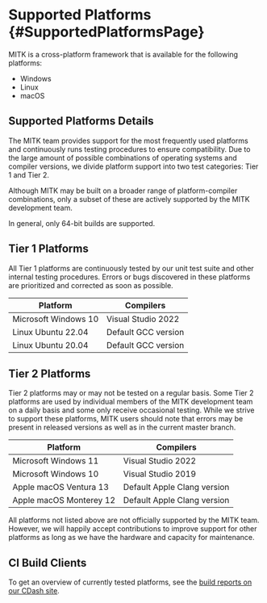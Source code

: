 
Supported Platforms  {#SupportedPlatformsPage}
===================

MITK is a cross-platform framework that is available for the following platforms:

- Windows
- Linux
- macOS

Supported Platforms Details
---------------------------

The MITK team provides support for the most frequently used platforms and continuously runs testing procedures
to ensure compatibility. Due to the large amount of possible combinations of operating systems and compiler versions,
we divide platform support into two test categories: Tier 1 and Tier 2.

Although MITK may be built on a broader range of platform-compiler combinations, only a subset of these are actively
supported by the MITK development team.

In general, only 64-bit builds are supported.

Tier 1 Platforms
----------------

All Tier 1 platforms are continuously tested by our unit test suite and other internal testing procedures.
Errors or bugs discovered in these platforms are prioritized and corrected as soon as possible.

| Platform                            | Compilers
| ----------------------------------- | --------------------------------------------------
| Microsoft Windows 10                | Visual Studio 2022
| Linux Ubuntu 22.04                  | Default GCC version
| Linux Ubuntu 20.04                  | Default GCC version

Tier 2 Platforms
----------------

Tier 2 platforms may or may not be tested on a regular basis. Some Tier 2 platforms are used by individual
members of the MITK development team on a daily basis and some only receive occasional testing. While we
strive to support these platforms, MITK users should note that errors may be present in released versions
as well as in the current master branch.

| Platform                            | Compilers
| ----------------------------------- | --------------------------------------------------
| Microsoft Windows 11                | Visual Studio 2022
| Microsoft Windows 10                | Visual Studio 2019
| Apple macOS Ventura 13              | Default Apple Clang version
| Apple macOS Monterey 12             | Default Apple Clang version

All platforms not listed above are not officially supported by the MITK team. However, we will happily accept
contributions to improve support for other platforms as long as we have the hardware and capacity for maintenance.

CI Build Clients
----------------

To get an overview of currently tested platforms, see the <a href="https://cdash.mitk.org/index.php?project=MITK">build reports on our CDash site</a>.
